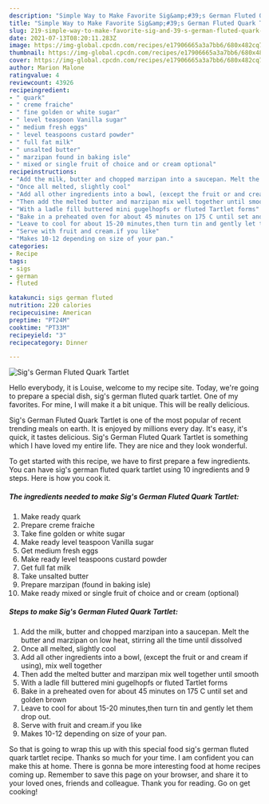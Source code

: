 ```yaml
---
description: "Simple Way to Make Favorite Sig&amp;#39;s German Fluted Quark Tartlet"
title: "Simple Way to Make Favorite Sig&amp;#39;s German Fluted Quark Tartlet"
slug: 219-simple-way-to-make-favorite-sig-and-39-s-german-fluted-quark-tartlet
date: 2021-07-13T08:20:11.283Z
image: https://img-global.cpcdn.com/recipes/e17906665a3a7bb6/680x482cq70/sigs-german-fluted-quark-tartlet-recipe-main-photo.jpg
thumbnail: https://img-global.cpcdn.com/recipes/e17906665a3a7bb6/680x482cq70/sigs-german-fluted-quark-tartlet-recipe-main-photo.jpg
cover: https://img-global.cpcdn.com/recipes/e17906665a3a7bb6/680x482cq70/sigs-german-fluted-quark-tartlet-recipe-main-photo.jpg
author: Marion Malone
ratingvalue: 4
reviewcount: 43926
recipeingredient:
- " quark"
- " creme fraiche"
- " fine golden or white sugar"
- " level teaspoon Vanilla sugar"
- " medium fresh eggs"
- " level teaspoons custard powder"
- " full fat milk"
- " unsalted butter"
- " marzipan found in baking isle"
- " mixed or single fruit of choice and or cream optional"
recipeinstructions:
- "Add the milk, butter and chopped marzipan into a saucepan. Melt the butter and marzipan on low heat, stirring all the time until dissolved"
- "Once all melted, slightly cool"
- "Add all other ingredients into a bowl, (except the fruit or and cream if using), mix well together"
- "Then add the melted butter and marzipan mix well together until smooth"
- "With a ladle fill buttered mini gugelhopfs or fluted Tartlet forms"
- "Bake in a preheated oven for about 45 minutes on 175 C until set and golden brown"
- "Leave to cool for about 15-20 minutes,then turn tin and gently let them drop out."
- "Serve with fruit and cream.if you like"
- "Makes 10-12 depending on size of your pan."
categories:
- Recipe
tags:
- sigs
- german
- fluted

katakunci: sigs german fluted 
nutrition: 220 calories
recipecuisine: American
preptime: "PT24M"
cooktime: "PT33M"
recipeyield: "3"
recipecategory: Dinner

---
```



![Sig&#39;s German Fluted Quark Tartlet](https://img-global.cpcdn.com/recipes/e17906665a3a7bb6/680x482cq70/sigs-german-fluted-quark-tartlet-recipe-main-photo.jpg)

Hello everybody, it is Louise, welcome to my recipe site. Today, we're going to prepare a special dish, sig&#39;s german fluted quark tartlet. One of my favorites. For mine, I will make it a bit unique. This will be really delicious.

Sig&#39;s German Fluted Quark Tartlet is one of the most popular of recent trending meals on earth. It is enjoyed by millions every day. It's easy, it's quick, it tastes delicious. Sig&#39;s German Fluted Quark Tartlet is something which I have loved my entire life. They are nice and they look wonderful.




To get started with this recipe, we have to first prepare a few ingredients. You can have sig&#39;s german fluted quark tartlet using 10 ingredients and 9 steps. Here is how you cook it.

<!--inarticleads1-->

##### The ingredients needed to make Sig&#39;s German Fluted Quark Tartlet:

1. Make ready  quark
1. Prepare  creme fraiche
1. Take  fine golden or white sugar
1. Make ready  level teaspoon Vanilla sugar
1. Get  medium fresh eggs
1. Make ready  level teaspoons custard powder
1. Get  full fat milk
1. Take  unsalted butter
1. Prepare  marzipan (found in baking isle)
1. Make ready  mixed or single fruit of choice and or cream (optional)




<!--inarticleads2-->

##### Steps to make Sig&#39;s German Fluted Quark Tartlet:

1. Add the milk, butter and chopped marzipan into a saucepan. Melt the butter and marzipan on low heat, stirring all the time until dissolved
1. Once all melted, slightly cool
1. Add all other ingredients into a bowl, (except the fruit or and cream if using), mix well together
1. Then add the melted butter and marzipan mix well together until smooth
1. With a ladle fill buttered mini gugelhopfs or fluted Tartlet forms
1. Bake in a preheated oven for about 45 minutes on 175 C until set and golden brown
1. Leave to cool for about 15-20 minutes,then turn tin and gently let them drop out.
1. Serve with fruit and cream.if you like
1. Makes 10-12 depending on size of your pan.




So that is going to wrap this up with this special food sig&#39;s german fluted quark tartlet recipe. Thanks so much for your time. I am confident you can make this at home. There is gonna be more interesting food at home recipes coming up. Remember to save this page on your browser, and share it to your loved ones, friends and colleague. Thank you for reading. Go on get cooking!
